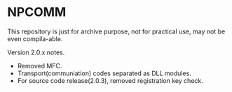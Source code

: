 # NPCOMM

This repository is just for archive purpose, not for practical use, may not be even compila-able.  

Version 2.0.x notes.

* Removed MFC.
* Transport(communiation) codes separated as DLL modules.
* For source code release(2.0.3), removed registration key check.

